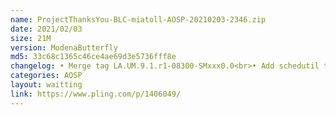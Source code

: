 ```yaml
---
name: ProjectThanksYou-BLC-miatoll-AOSP-20210203-2346.zip
date: 2021/02/03
size: 21M
version: ModenaButterfly
md5: 33c68c1365c46ce4ae69d3e5736fff8e
changelog: • Merge tag LA.UM.9.1.r1-08300-SMxxx0.0<br>• Add schedutil tunables<br>• Enable Devfreq Boost & set an efficient DDR bandwidth<br>• Enable LLVM's ShadowCallStack and map virtually<br>• Enable kernel Control Flow Integrity<br>• Use Queued Spinlocks<br>• Another improvement
categories: AOSP
layout: waitting
link: https://www.pling.com/p/1406049/
---
```

